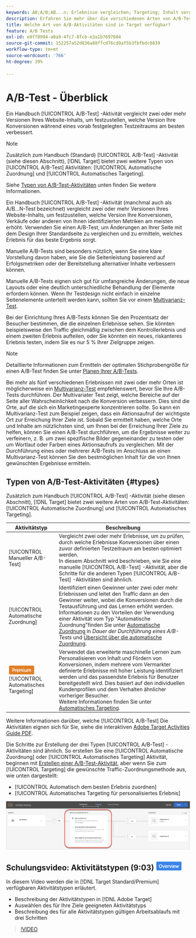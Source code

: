 ```yaml
---
keywords: AB;A/B;AB...n; Erlebnisse vergleichen; Targeting; Inhalt vergleichen; automatisches Targeting; automatische Zuordnung
description: Erfahren Sie mehr über die verschiedenen Arten von A/B-Test-Aktivitäten in Adobe [!DNL Target] - Manuelles, automatisches Zuweisen und automatisches Targeting. Wählen Sie den, der für Sie geeignet ist.
title: Welche Art von A/B-Aktivitäten sind in Target verfügbar?
feature: A/B Tests
exl-id: e8ff8994-a0a9-4fc7-8fcb-e3a1b7697604
source-git-commit: 152257a52d836a88ffcd76cd9af5b3fbfbdc0839
workflow-type: tm+mt
source-wordcount: '766'
ht-degree: 39%

---
```


# A/B-Test - Überblick

Ein Handbuch [!UICONTROL A/B-Test] -Aktivität vergleicht zwei oder mehr Versionen Ihres Website-Inhalts, um festzustellen, welche Version Ihre Konversionen während eines vorab festgelegten Testzeitraums am besten verbessert.

>[!NOTE]
>
>Zusätzlich zum Handbuch (Standard) [!UICONTROL A/B-Test] -Aktivität (siehe diesen Abschnitt), [!DNL Target] bietet zwei weitere Typen von [!UICONTROL A/B-Test] Aktivitäten: [!UICONTROL Automatische Zuordnung] und [!UICONTROL Automatisches Targeting].
>
>Siehe [Typen von A/B-Test-Aktivitäten](#types) unten finden Sie weitere Informationen.

Ein Handbuch [!UICONTROL A/B-Test] -Aktivität (manchmal auch als A/B...N-Test bezeichnet) vergleicht zwei oder mehr Versionen Ihres Website-Inhalts, um festzustellen, welche Version Ihre Konversionen, Verkäufe oder anderen von Ihnen identifizierten Metriken am meisten erhöht. Verwenden Sie einen A/B-Test, um Änderungen an Ihrer Seite mit dem Design Ihrer Standardseite zu vergleichen und zu ermitteln, welches Erlebnis für das beste Ergebnis sorgt.

Manuelle A/B-Tests sind besonders nützlich, wenn Sie eine klare Vorstellung davon haben, wie Sie die Seitenleistung basierend auf Erfolgsmetriken oder der Bereitstellung alternativer Inhalte verbessern können.

Manuelle A/B-Tests eignen sich gut für umfangreiche Änderungen, die neue Layouts oder eine deutlich unterschiedliche Behandlung der Elemente erfordern können. Wenn Ihr Testdesign nicht einfach in einzelne Seitenelemente unterteilt werden kann, sollten Sie vor einem [Multivarianz-Test](/help/main/c-activities/c-multivariate-testing/multivariate-testing.md).

Bei der Einrichtung Ihres A/B-Tests können Sie den Prozentsatz der Besucher bestimmen, die die einzelnen Erlebnisse sehen. Sie könnten beispielsweise den Traffic gleichmäßig zwischen dem Kontrollerlebnis und einem zweiten Erlebnis aufteilen, oder Sie könnten ein neues, riskanteres Erlebnis testen, indem Sie es nur 5 % Ihrer Zielgruppe zeigen.

>[!NOTE]
>
>Detaillierte Informationen zum Ermitteln der optimalen Stichprobengröße für einen A/B-Test finden Sie unter [Planen Ihrer A/B-Tests](/help/main/c-activities/t-test-ab/sample-size-determination.md).

Bei mehr als fünf verschiedenen Erlebnissen mit zwei oder mehr Orten ist möglicherweise ein [Multivarianz-Test](/help/main/c-activities/c-multivariate-testing/multivariate-testing.md) empfehlenswert, bevor Sie Ihre A/B-Tests durchführen. Der Multivariater Test zeigt, welche Bereiche auf der Seite aller Wahrscheinlichkeit nach die Konversion verbessern. Dies sind die Orte, auf die sich ein Marketingexperte konzentrieren sollte. So kann ein Multivarianz-Test zum Beispiel zeigen, dass ein Aktionsaufruf der wichtigste Ort zur Erreichung Ihrer Ziele ist. Sobald Sie ermittelt haben, welche Orte und Inhalte am nützlichsten sind, um Ihnen bei der Erreichung Ihrer Ziele zu helfen, können Sie einen A/B-Test durchführen, um die Ergebnisse weiter zu verfeinern, z. B. um zwei spezifische Bilder gegeneinander zu testen oder um Wortlaut oder Farben eines Aktionsaufrufs zu vergleichen. Mit der Durchführung eines oder mehrerer A/B-Tests im Anschluss an einen Multivarianz-Test können Sie den bestmöglichen Inhalt für die von Ihnen gewünschten Ergebnisse ermitteln.

## Typen von A/B-Test-Aktivitäten {#types}

Zusätzlich zum Handbuch [!UICONTROL A/B-Test] -Aktivität (siehe diesen Abschnitt), [!DNL Target] bietet zwei weitere Arten von A/B-Test-Aktivitäten: [!UICONTROL Automatische Zuordnung] und [!UICONTROL Automatisches Targeting].

| Aktivitätstyp | Beschreibung |
| --- | --- |
| [!UICONTROL Manueller A/B-Test] | Vergleicht zwei oder mehr Erlebnisse, um zu prüfen, durch welche Erlebnisse Konversionen über einen zuvor definierten Testzeitraum am besten optimiert werden.<br>In diesem Abschnitt wird beschrieben, wie Sie eine manuelle [!UICONTROL A/B-Test] -Aktivität, aber die Schritte für die anderen Typen [!UICONTROL A/B-Test] -Aktivitäten sind ähnlich. |
| [!UICONTROL Automatische Zuordnung] | Identifiziert einen Gewinner unter zwei oder mehr Erlebnissen und leitet den Traffic dann an den Gewinner weiter, wobei die Konversionen durch die Testausführung und das Lernen erhöht werden.<br>Informationen zu den Vorteilen der Verwendung einer Aktivität vom Typ &quot;Automatische Zuordnung&quot;finden Sie unter [Automatische Zuordnung](/help/main/c-activities/t-test-ab/sample-size-determination.md#auto-allocate) in *Dauer der Durchführung eines A/B-Tests* und [Übersicht über die automatische Zuordnung](/help/main/c-activities/automated-traffic-allocation/automated-traffic-allocation.md). |
| ![Premium-Zeichen](/help/main/assets/premium.png) [!UICONTROL Automatisches Targeting] | Verwendet das erweiterte maschinelle Lernen zum Personalisieren von Inhalt und Fördern von Konversionen, indem mehrere vom Vermarkter definierte Erlebnisse mit hoher Leistung identifiziert werden und das passendste Erlebnis für Benutzer bereitgestellt wird. Dies basiert auf den individuellen Kundenprofilen und dem Verhalten ähnlicher vorheriger Besucher.<br>Weitere Informationen finden Sie unter [Automatisches Targeting](/help/main/c-activities/auto-target/auto-target-to-optimize.md). |

Weitere Informationen darüber, welche [!UICONTROL A/B-Test] Die Aktivitäten eignen sich für Sie, siehe die interaktiven [Adobe Target Activities Guide PDF](/help/main/c-activities/target-activities-guide.md).

Die Schritte zur Erstellung der drei Typen [!UICONTROL A/B-Test] -Aktivitäten sind ähnlich. So erstellen Sie eine [!UICONTROL Automatische Zuordnung] oder [!UICONTROL Automatisches Targeting] Aktivität, beginnen mit [Erstellen einer A/B-Test-Aktivität](/help/main/c-activities/t-test-ab/t-test-create-ab/test-create-ab.md), aber wenn Sie zum [!UICONTROL Targeting] die gewünschte Traffic-Zuordnungsmethode aus, wie unten dargestellt:

* [!UICONTROL Automatisch dem besten Erlebnis zuordnen]
* [!UICONTROL Automatisches Targeting für personalisiertes Erlebnis]

![Einstellungen für die Traffic-Zuordnungsmethode](/help/main/c-activities/t-test-ab/t-test-create-ab/assets/traffic-allocation-method.png)

## Schulungsvideo: Aktivitätstypen (9:03) ![Übersichts-Badge](/help/main/assets/overview.png)

In diesem Video werden die in [!DNL Target Standard/Premium] verfügbaren Aktivitätstypen erläutert.

* Beschreibung der Aktivitätstypen in [!DNL Adobe Target]
* Auswählen des für Ihre Ziele geeigneten Aktivitätstyps
* Beschreibung des für alle Aktivitätstypen gültigen Arbeitsablaufs mit drei Schritten

>[!VIDEO](https://video.tv.adobe.com/v/17386)
